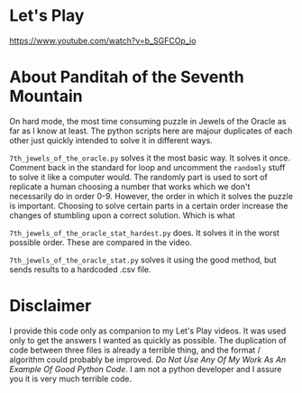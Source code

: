 # Let's Play
https://www.youtube.com/watch?v=b_SGFCOp_io

# About Panditah of the Seventh Mountain
On hard mode, the most time consuming puzzle in Jewels of the Oracle as far as I know at least. The python scripts here are majour duplicates of each other just quickly intended to solve it in different ways.

`7th_jewels_of_the_oracle.py` solves it the most basic way. It solves it once. Comment back in the standard for loop and uncomment the `randomly` stuff to solve it like a computer would. The randomly part is used to sort of replicate a human choosing a number that works which we don't necessarily do in order 0-9.
However, the order in which it solves the puzzle is important. Choosing to solve certain parts in a certain order increase the changes of stumbling upon a correct solution. Which is what

`7th_jewels_of_the_oracle_stat_hardest.py` does. It solves it in the worst possible order. These are compared in the video.

`7th_jewels_of_the_oracle_stat.py` solves it using the good method, but sends results to a hardcoded .csv file.

# Disclaimer
I provide this code only as companion to my Let's Play videos. It was used only to get the answers I wanted as quickly as possible. The duplication of code between three files is already a terrible thing, and the format / algorithm could probably be improved. _Do Not Use Any Of My Work As An Example Of Good Python Code_. I am not a python developer and I assure you it is very much terrible code.
